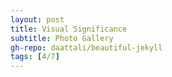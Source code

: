 ```yaml
---
layout: post
title: Visual Significance
subtitle: Photo Gallery
gh-repo: daattali/beautiful-jekyll
tags: [4/7]
---
```

 <script src="markdown-gallery/md-gallery.js"></script>

